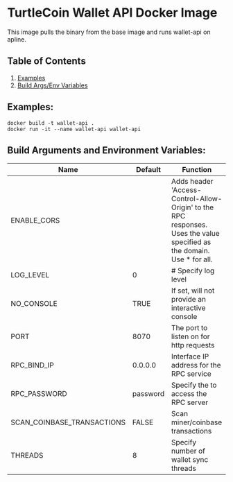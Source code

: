 # TurtleCoin Wallet API Docker Image

This image pulls the binary from the base image and runs wallet-api on apline.

## Table of Contents
1. [Examples](#examples)
2. [Build Args/Env Variables](#build-arguments-and-environment-variables)

## Examples:
```
docker build -t wallet-api .
docker run -it --name wallet-api wallet-api
```

## Build Arguments and Environment Variables:

| Name | Default |  Function |
| --- | --- | --- |
| ENABLE_CORS | | Adds header 'Access-Control-Allow-Origin' to the RPC responses. Uses the value specified as the domain. Use * for all. |
| LOG_LEVEL | 0 | # Specify log level |
| NO_CONSOLE | TRUE | If set, will not provide an interactive console |
| PORT | 8070 | The port to listen on for http requests |
| RPC_BIND_IP | 0.0.0.0 | Interface IP address for the RPC service |
| RPC_PASSWORD | password | Specify the <password> to access the RPC server |
| SCAN_COINBASE_TRANSACTIONS | FALSE | Scan miner/coinbase transactions |
| THREADS | 8 | Specify number of wallet sync threads |
